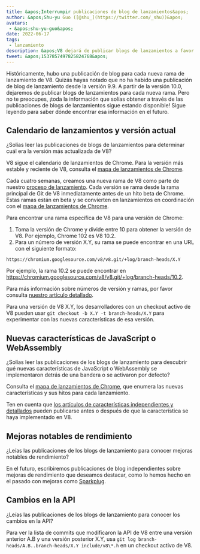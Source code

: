 ```yaml
---
title: &apos;Interrumpir publicaciones de blog de lanzamientos&apos;
author: &apos;Shu-yu Guo ([@shu_](https://twitter.com/_shu))&apos;
avatars:
 - &apos;shu-yu-guo&apos;
date: 2022-06-17
tags:
 - lanzamiento
description: &apos;V8 dejará de publicar blogs de lanzamientos a favor del calendario de lanzamientos de Chrome y publicaciones de blogs sobre características.&apos;
tweet: &apos;1537857497825824768&apos;
---
```


Históricamente, hubo una publicación de blog para cada nueva rama de lanzamiento de V8. Quizás hayas notado que no ha habido una publicación de blog de lanzamiento desde la versión 9.9. A partir de la versión 10.0, dejaremos de publicar blogs de lanzamientos para cada nueva rama. Pero no te preocupes, ¡toda la información que solías obtener a través de las publicaciones de blogs de lanzamientos sigue estando disponible! Sigue leyendo para saber dónde encontrar esa información en el futuro.

<!--truncate-->
## Calendario de lanzamientos y versión actual

¿Solías leer las publicaciones de blogs de lanzamientos para determinar cuál era la versión más actualizada de V8?

V8 sigue el calendario de lanzamientos de Chrome. Para la versión más estable y reciente de V8, consulta el [mapa de lanzamientos de Chrome](https://chromestatus.com/roadmap).

Cada cuatro semanas, creamos una nueva rama de V8 como parte de nuestro [proceso de lanzamiento](https://v8.dev/docs/release-process). Cada versión se rama desde la rama principal de Git de V8 inmediatamente antes de un hito beta de Chrome. Estas ramas están en beta y se convierten en lanzamientos en coordinación con el [mapa de lanzamientos de Chrome](https://chromestatus.com/roadmap).

Para encontrar una rama específica de V8 para una versión de Chrome:

1. Toma la versión de Chrome y divide entre 10 para obtener la versión de V8. Por ejemplo, Chrome 102 es V8 10.2.
1. Para un número de versión X.Y, su rama se puede encontrar en una URL con el siguiente formato:

```
https://chromium.googlesource.com/v8/v8.git/+log/branch-heads/X.Y
```

Por ejemplo, la rama 10.2 se puede encontrar en https://chromium.googlesource.com/v8/v8.git/+log/branch-heads/10.2.

Para más información sobre números de versión y ramas, por favor consulta [nuestro artículo detallado](https://v8.dev/docs/version-numbers).

Para una versión de V8 X.Y, los desarrolladores con un checkout activo de V8 pueden usar `git checkout -b X.Y -t branch-heads/X.Y` para experimentar con las nuevas características de esa versión.

## Nuevas características de JavaScript o WebAssembly

¿Solías leer las publicaciones de los blogs de lanzamiento para descubrir qué nuevas características de JavaScript o WebAssembly se implementaron detrás de una bandera o se activaron por defecto?

Consulta el [mapa de lanzamientos de Chrome](https://chromestatus.com/roadmap), que enumera las nuevas características y sus hitos para cada lanzamiento.

Ten en cuenta que [los artículos de características independientes y detallados](/features) pueden publicarse antes o después de que la característica se haya implementado en V8.

## Mejoras notables de rendimiento

¿Leías las publicaciones de los blogs de lanzamiento para conocer mejoras notables de rendimiento?

En el futuro, escribiremos publicaciones de blog independientes sobre mejoras de rendimiento que deseamos destacar, como lo hemos hecho en el pasado con mejoras como [Sparkplug](https://v8.dev/blog/sparkplug).

## Cambios en la API

¿Leías las publicaciones de los blogs de lanzamiento para conocer los cambios en la API?

Para ver la lista de commits que modificaron la API de V8 entre una versión anterior A.B y una versión posterior X.Y, usa `git log branch-heads/A.B..branch-heads/X.Y include/v8\*.h` en un checkout activo de V8.
